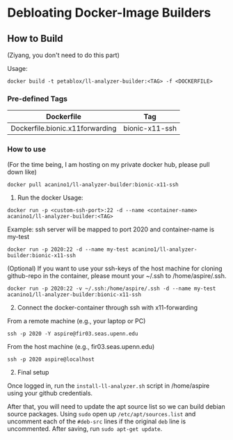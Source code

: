 # Debloating Docker-Image Builders

## How to Build

(Ziyang, you don't need to do this part)

Usage:
```
docker build -t petablox/ll-analyzer-builder:<TAG> -f <DOCKERFILE>
```

### Pre-defined Tags
| Dockerfile | Tag |
| --- | --- |
| Dockerfile.bionic.x11forwarding | bionic-x11-ssh |

### How to use

(For the time being, I am hosting on my private docker hub, please pull down like)

```
docker pull acanino1/ll-analyzer-builder:bionic-x11-ssh
```

1. Run the docker
Usage:
```
docker run -p <custom-ssh-port>:22 -d --name <container-name> acanino1/ll-analyzer-builder:<TAG>
```

Example: ssh server will be mapped to port 2020 and container-name is my-test
```
docker run -p 2020:22 -d --name my-test acanino1/ll-analyzer-builder:bionic-x11-ssh
```

(Optional) If you want to use your ssh-keys of the host machine for cloning github-repo in the container,
please mount your ~/.ssh to /home/aspire/.ssh.

```
docker run -p 2020:22 -v ~/.ssh:/home/aspire/.ssh -d --name my-test acanino1/ll-analyzer-builder:bionic-x11-ssh
```

2. Connect the docker-container through ssh with x11-forwarding

From a remote machine (e.g., your laptop or PC)
```
ssh -p 2020 -Y aspire@fir03.seas.upenn.edu
```

From the host machine (e.g., fir03.seas.upenn.edu)
```
ssh -p 2020 aspire@localhost
```

2. Final setup

Once logged in, run the `install-ll-analyzer.sh` script in /home/aspire using your github credentials.

After that, you will need to update the apt source list so we can build debian source packages. Using `sudo` open up `/etc/apt/sources.list` and uncomment each of the `#deb-src` lines if the original `deb` line is uncommented. After saving, run `sudo apt-get update`.
